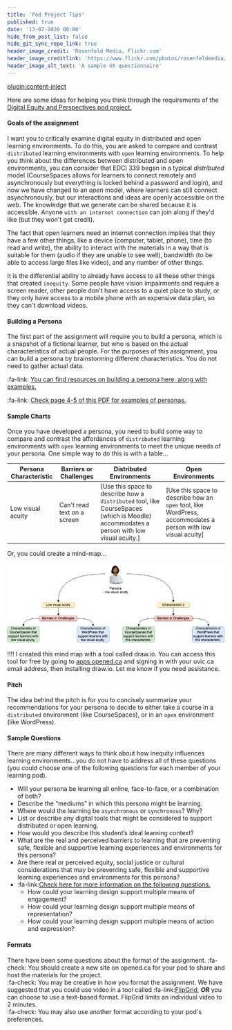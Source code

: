 ```yaml
---
title: 'Pod Project Tips'
published: true
date: '13-07-2020 00:00'
hide_from_post_list: false
hide_git_sync_repo_link: true
header_image_credit: 'Rosenfeld Media, Flickr.com'
header_image_creditlink: 'https://www.flickr.com/photos/rosenfeldmedia/9203760174/'
header_image_alt_text: 'A sample UX questionnaire'
---
```


[plugin:content-inject](_important-reminders)

Here are some ideas for helping you think through the requirements of the [Digital Equity and Perspectives pod project.](https://edtechuvic.ca/edci339/digital-equity-perspective-pod-project/)

#### Goals of the assignment

I want you to critically examine digital equity in distributed and open learning environments. To do this, you are asked to compare and contrast `distributed` learning environments with `open` learning environments. To help you think about the differences between distributed and open environments, you can consider that EDCI 339 began in a typical *distributed* model (CourseSpaces allows for learners to connect remotely and asynchronously but everything is locked behind a password and login), and now we have changed to an *open* model, where learners can still connect asynchronously, but our interactions and ideas are openly accessible on the web. The knowledge that we generate can be shared because it is accessible. Anyone `with an internet connection` can join along if they'd like (but they won't get credit).

The fact that open learners need an internet connection implies that they have a few other things, like a device (computer, tablet, phone), time (to read and write), the ability to interact with the materials in a way that is suitable for them (audio if they are unable to see well), bandwidth (to be able to access large files like video), and any number of other things.

It is the differential ability to already have access to all these other things that created `inequity`. Some people have vision impairments and require a screen reader, other people don't have access to a quiet place to study, or they only have access to a mobile phone with an expensive data plan, so they can't download videos.

#### Building a Persona

The first part of the assignment will require you to build a persona, which is a snapshot of a fictional learner, but who is based on the actual characteristics of actual people. For the purposes of this assignment, you can build a persona by brainstorming different characteristics. You do not need to gather actual data.

:fa-link: [You can find resources on building a persona here, along with examples.](https://medium.com/@juliahuprich/building-learner-personas-for-instructional-design-effectiveness-8787d4e5d1d2)  

:fa-link: [Check page 4-5 of this PDF for examples of personas.](https://opennetworkedlearning.files.wordpress.com/2015/05/the-7cs-of-learning-design.pdf)  

#### Sample Charts

Once you have developed a persona, you need to build some way to compare and contrast the affordances of `distributed` learning environments with `open` learning environments to meet the unique needs of your persona. One simple way to do this is with a table...

| Persona Characteristic | Barriers or Challenges | Distributed Environments | Open Environments |
|---|---|---|---|
| Low visual acuity   | Can't read text on a screen  | [Use this space to describe how a `distributed` tool, like CourseSpaces (which is Moodle) accommodates a person with low visual acuity.]   | [Use this space to describe how an `open` tool, like WordPress, accommodates a person with low visual acuity]   |

Or, you could create a mind-map...

![alt-text](sample-chart.png "Sample Mind Map")

!!!! I created this mind map with a tool called draw.io. You can access this tool for free by going to [apps.opened.ca](https://apps.opened.ca) and signing in with your uvic.ca email address, then installing draw.io. Let me know if you need assistance.

#### Pitch

The idea behind the pitch is for you to concisely summarize your recommendations for your persona to decide to either take a course in a `distributed` environment (like CourseSpaces), or in an `open` environment (like WordPress).

#### Sample Questions

There are many different ways to think about how inequity influences learning environments...you do not have to address all of these questions (you could choose one of the following questions for each member of your learning pod).

- Will your persona be learning all online, face-to-face, or a combination of both?  
- Describe the “mediums” in which this persona might be learning.    
- Where would the learning be `asynchronous` or `synchronous`? Why?  
- List or describe any digital tools that might be considered to support distributed or open learning.  
- How would you describe this student’s ideal learning context?  
- What are the real and perceived barriers to learning that are preventing safe, flexible and supportive learning experiences and environments for this persona?  
- Are there real or perceived  equity, social justice or cultural considerations that may be preventing safe, flexible and supportive learning experiences and environments for this persona?  
- :fa-link:[Check here for more information on the following questions.](http://udlguidelines.cast.org/)  
  - How could your learning design support multiple means of engagement?  
  - How could your learning design support multiple means of representation?  
  - How could your learning design support multiple means of action and expression?  

#### Formats

There have been some questions about the format of the assignment.
:fa-check: You should create a new site on opened.ca for your pod to share and host the materials for the project.  
:fa-check: You may be creative in how you format the assignment. We have suggested that you could use video in a tool called :fa-link:[FlipGrid](https://flipgrid.com), ***OR*** you can choose to use a text-based format. FlipGrid limits an individual video to 2 minutes.  
:fa-check: You may also use another format according to your pod's preferences.
